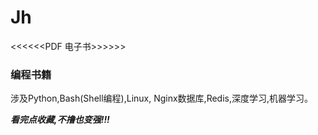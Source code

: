 # Jh #

<<<<<<PDF 电子书>>>>>>
### 编程书籍 ###

<p> </p>

<p>涉及Python,Bash(Shell编程),Linux, 
Nginx数据库,Redis,深度学习,机器学习。<p>


<strong><em> 看完点收藏,不撸也变强!!! </strong></em>

